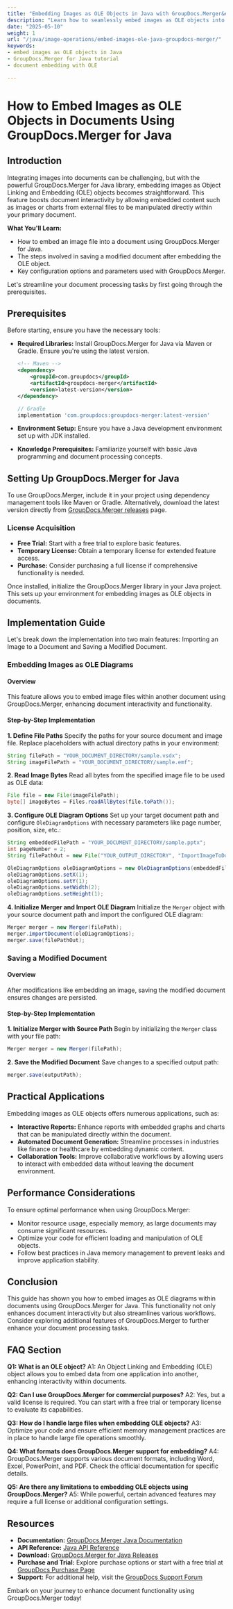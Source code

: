 ```yaml
---
title: "Embedding Images as OLE Objects in Java with GroupDocs.Merger&#58; A Comprehensive Guide"
description: "Learn how to seamlessly embed images as OLE objects into documents using GroupDocs.Merger for Java. Enhance your document interactivity and functionality today."
date: "2025-05-10"
weight: 1
url: "/java/image-operations/embed-images-ole-java-groupdocs-merger/"
keywords:
- embed images as OLE objects in Java
- GroupDocs.Merger for Java tutorial
- document embedding with OLE

---
```



# How to Embed Images as OLE Objects in Documents Using GroupDocs.Merger for Java

## Introduction

Integrating images into documents can be challenging, but with the powerful GroupDocs.Merger for Java library, embedding images as Object Linking and Embedding (OLE) objects becomes straightforward. This feature boosts document interactivity by allowing embedded content such as images or charts from external files to be manipulated directly within your primary document.

**What You'll Learn:**
- How to embed an image file into a document using GroupDocs.Merger for Java.
- The steps involved in saving a modified document after embedding the OLE object.
- Key configuration options and parameters used with GroupDocs.Merger.

Let's streamline your document processing tasks by first going through the prerequisites.

## Prerequisites

Before starting, ensure you have the necessary tools:
- **Required Libraries:** Install GroupDocs.Merger for Java via Maven or Gradle. Ensure you're using the latest version.
  
  ```xml
  <!-- Maven -->
  <dependency>
      <groupId>com.groupdocs</groupId>
      <artifactId>groupdocs-merger</artifactId>
      <version>latest-version</version>
  </dependency>
  ```

  ```gradle
  // Gradle
  implementation 'com.groupdocs:groupdocs-merger:latest-version'
  ```

- **Environment Setup:** Ensure you have a Java development environment set up with JDK installed.
- **Knowledge Prerequisites:** Familiarize yourself with basic Java programming and document processing concepts.

## Setting Up GroupDocs.Merger for Java

To use GroupDocs.Merger, include it in your project using dependency management tools like Maven or Gradle. Alternatively, download the latest version directly from [GroupDocs.Merger releases](https://releases.groupdocs.com/merger/java/) page.

### License Acquisition
- **Free Trial:** Start with a free trial to explore basic features.
- **Temporary License:** Obtain a temporary license for extended feature access.
- **Purchase:** Consider purchasing a full license if comprehensive functionality is needed.

Once installed, initialize the GroupDocs.Merger library in your Java project. This sets up your environment for embedding images as OLE objects in documents.

## Implementation Guide

Let's break down the implementation into two main features: Importing an Image to a Document and Saving a Modified Document.

### Embedding Images as OLE Diagrams

#### Overview
This feature allows you to embed image files within another document using GroupDocs.Merger, enhancing document interactivity and functionality.

#### Step-by-Step Implementation
**1. Define File Paths**
Specify the paths for your source document and image file. Replace placeholders with actual directory paths in your environment:

```java
String filePath = "YOUR_DOCUMENT_DIRECTORY/sample.vsdx";  
String imageFilePath = "YOUR_DOCUMENT_DIRECTORY/sample.emf";
```

**2. Read Image Bytes**
Read all bytes from the specified image file to be used as OLE data:

```java
File file = new File(imageFilePath);
byte[] imageBytes = Files.readAllBytes(file.toPath());
```

**3. Configure OLE Diagram Options**
Set up your target document path and configure `OleDiagramOptions` with necessary parameters like page number, position, size, etc.:

```java
String embeddedFilePath = "YOUR_DOCUMENT_DIRECTORY/sample.pptx";
int pageNumber = 2;  
String filePathOut = new File("YOUR_OUTPUT_DIRECTORY", "ImportImageToDocument" + Paths.get(filePath).getFileName().toString()).getPath();

OleDiagramOptions oleDiagramOptions = new OleDiagramOptions(embeddedFilePath, imageBytes, pageNumber);
oleDiagramOptions.setX(1);  
oleDiagramOptions.setY(1);
oleDiagramOptions.setWidth(2);
oleDiagramOptions.setHeight(1);
```

**4. Initialize Merger and Import OLE Diagram**
Initialize the `Merger` object with your source document path and import the configured OLE diagram:

```java
Merger merger = new Merger(filePath);
merger.importDocument(oleDiagramOptions);
merger.save(filePathOut);
```

### Saving a Modified Document

#### Overview
After modifications like embedding an image, saving the modified document ensures changes are persisted.

#### Step-by-Step Implementation
**1. Initialize Merger with Source Path**
Begin by initializing the `Merger` class with your file path:

```java
Merger merger = new Merger(filePath);
```

**2. Save the Modified Document**
Save changes to a specified output path:

```java
merger.save(outputPath);
```

## Practical Applications
Embedding images as OLE objects offers numerous applications, such as:
- **Interactive Reports:** Enhance reports with embedded graphs and charts that can be manipulated directly within the document.
- **Automated Document Generation:** Streamline processes in industries like finance or healthcare by embedding dynamic content.
- **Collaboration Tools:** Improve collaborative workflows by allowing users to interact with embedded data without leaving the document environment.

## Performance Considerations
To ensure optimal performance when using GroupDocs.Merger:
- Monitor resource usage, especially memory, as large documents may consume significant resources.
- Optimize your code for efficient loading and manipulation of OLE objects.
- Follow best practices in Java memory management to prevent leaks and improve application stability.

## Conclusion
This guide has shown you how to embed images as OLE diagrams within documents using GroupDocs.Merger for Java. This functionality not only enhances document interactivity but also streamlines various workflows. Consider exploring additional features of GroupDocs.Merger to further enhance your document processing tasks.

## FAQ Section
**Q1: What is an OLE object?**
A1: An Object Linking and Embedding (OLE) object allows you to embed data from one application into another, enhancing interactivity within documents.

**Q2: Can I use GroupDocs.Merger for commercial purposes?**
A2: Yes, but a valid license is required. You can start with a free trial or temporary license to evaluate its capabilities.

**Q3: How do I handle large files when embedding OLE objects?**
A3: Optimize your code and ensure efficient memory management practices are in place to handle large file operations smoothly.

**Q4: What formats does GroupDocs.Merger support for embedding?**
A4: GroupDocs.Merger supports various document formats, including Word, Excel, PowerPoint, and PDF. Check the official documentation for specific details.

**Q5: Are there any limitations to embedding OLE objects using GroupDocs.Merger?**
A5: While powerful, certain advanced features may require a full license or additional configuration settings.

## Resources
- **Documentation:** [GroupDocs.Merger Java Documentation](https://docs.groupdocs.com/merger/java/)
- **API Reference:** [Java API Reference](https://reference.groupdocs.com/merger/java/)
- **Download:** [GroupDocs.Merger for Java Releases](https://releases.groupdocs.com/merger/java/)
- **Purchase and Trial:** Explore purchase options or start with a free trial at [GroupDocs Purchase Page](https://purchase.groupdocs.com/buy)
- **Support:** For additional help, visit the [GroupDocs Support Forum](https://forum.groupdocs.com/c/merger)

Embark on your journey to enhance document functionality using GroupDocs.Merger today!


